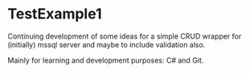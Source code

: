 # TestExample1

Continuing development of some ideas for a simple CRUD wrapper for (initially) mssql server and maybe to include validation also. 

Mainly for learning and development purposes: C# and Git.
